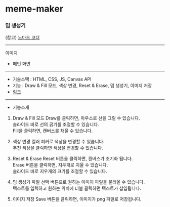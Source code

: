 # meme-maker

### 밈 생성기

(참고) [노마드 코더](https://nomadcoders.co/)

---

이미지

- 메인 화면

---

- 기술스택 : HTML, CSS, JS, Canvas API <br >
- 기능 : Draw & Fill 모드, 색상 변경, Reset & Erase, 밈 생성기, 이미지 저장 <br >
- [링크]()

---

- 기능소개

1. Draw & Fill 모드
   Draw를 클릭하면, 마우스로 선을 그릴 수 있습니다. </br>
   슬라이드 바로 선의 굵기를 조절할 수 있습니다. </br>
   Fill을 클릭하면, 캔버스를 채울 수 있습니다. </br>

2. 색상 변경
   컬러 피커로 색상을 변경할 수 있습니다. </br>
   추천 색상을 클릭하면 색상을 변경할 수 있습니다. </br>

3. Reset & Erase
   Reset 버튼을 클릭하면, 캔버스가 초기화 됩니다. </br>
   Erase 버튼을 클릭하면, 지우개로 지울 수 있습니다. </br>
   슬라이드 바로 지우개의 크기를 조절할 수 있습니다. </br>

4. 밈 생성기
   파일 선택 버튼으로 원하는 이미지 파일을 불러올 수 있습니다. </br>
   텍스트를 입력하고 원하는 위치에 더블 클릭하면 텍스트가 삽입됩니다. </br>

5. 이미지 저장
   Save 버튼을 클릭하면, 이미지가 png 파일로 저장됩니다. </br>
